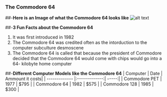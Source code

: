 ### The Commodore 64

##-**Here is an Image of what the Commodore 64 looks like**
![alt text](https://en.wikipedia.org/wiki/Commodore_64#/media/File:Commodore-64-Computer-FL.jpg)

##-**3 Fun Facts about the Commodore 64**
1. It was first introduced in 1982
2. The Commodore 64 was credited often as the intorduction to the computer subculture desmoscene
3. The Commodore 64 is called that because the president of Commodore decided that the Commodore 64 would come with chips would go into a 64- kilobyte home computer

##-**Different Computer Models like the Commodore 64**
| Computer      | Date          | Ammount it costs|
| ------------- |:-------------:| -----:|
| Commodore PET |     1977      | $795  |
| Commodore 64  |     1982      | $575  |
| Commodore 128 |     1985      | $300  |
